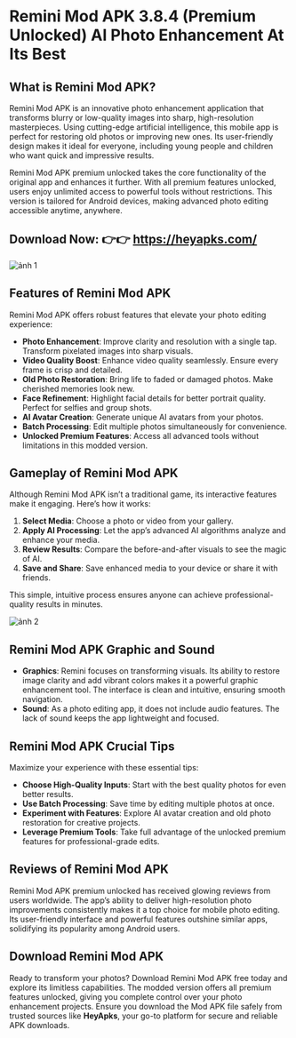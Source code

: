 # Remini Mod APK 3.8.4 (Premium Unlocked) AI Photo Enhancement At Its Best

## What is Remini Mod APK?
Remini Mod APK is an innovative photo enhancement application that transforms blurry or low-quality images into sharp, high-resolution masterpieces. Using cutting-edge artificial intelligence, this mobile app is perfect for restoring old photos or improving new ones. Its user-friendly design makes it ideal for everyone, including young people and children who want quick and impressive results.

Remini Mod APK premium unlocked takes the core functionality of the original app and enhances it further. With all premium features unlocked, users enjoy unlimited access to powerful tools without restrictions. This version is tailored for Android devices, making advanced photo editing accessible anytime, anywhere.

## Download Now: 👉👉 https://heyapks.com/
![ảnh 1](https://github.com/user-attachments/assets/edca02d1-46ad-43be-920f-5f9256d0e338)

## Features of Remini Mod APK
Remini Mod APK offers robust features that elevate your photo editing experience:

- **Photo Enhancement**: Improve clarity and resolution with a single tap. Transform pixelated images into sharp visuals.
- **Video Quality Boost**: Enhance video quality seamlessly. Ensure every frame is crisp and detailed.
- **Old Photo Restoration**: Bring life to faded or damaged photos. Make cherished memories look new.
- **Face Refinement**: Highlight facial details for better portrait quality. Perfect for selfies and group shots.
- **AI Avatar Creation**: Generate unique AI avatars from your photos.
- **Batch Processing**: Edit multiple photos simultaneously for convenience.
- **Unlocked Premium Features**: Access all advanced tools without limitations in this modded version.

## Gameplay of Remini Mod APK
Although Remini Mod APK isn’t a traditional game, its interactive features make it engaging. Here’s how it works:

1. **Select Media**: Choose a photo or video from your gallery.
2. **Apply AI Processing**: Let the app’s advanced AI algorithms analyze and enhance your media.
3. **Review Results**: Compare the before-and-after visuals to see the magic of AI.
4. **Save and Share**: Save enhanced media to your device or share it with friends.

This simple, intuitive process ensures anyone can achieve professional-quality results in minutes.

![ảnh 2](https://github.com/user-attachments/assets/6e2fa6a9-6352-40fb-8154-68e15983b415)

## Remini Mod APK Graphic and Sound
- **Graphics**: Remini focuses on transforming visuals. Its ability to restore image clarity and add vibrant colors makes it a powerful graphic enhancement tool. The interface is clean and intuitive, ensuring smooth navigation.
- **Sound**: As a photo editing app, it does not include audio features. The lack of sound keeps the app lightweight and focused.

## Remini Mod APK Crucial Tips
Maximize your experience with these essential tips:

- **Choose High-Quality Inputs**: Start with the best quality photos for even better results.
- **Use Batch Processing**: Save time by editing multiple photos at once.
- **Experiment with Features**: Explore AI avatar creation and old photo restoration for creative projects.
- **Leverage Premium Tools**: Take full advantage of the unlocked premium features for professional-grade edits.

## Reviews of Remini Mod APK
Remini Mod APK premium unlocked has received glowing reviews from users worldwide. The app’s ability to deliver high-resolution photo improvements consistently makes it a top choice for mobile photo editing. Its user-friendly interface and powerful features outshine similar apps, solidifying its popularity among Android users.

## Download Remini Mod APK
Ready to transform your photos? Download Remini Mod APK free today and explore its limitless capabilities. The modded version offers all premium features unlocked, giving you complete control over your photo enhancement projects.
Ensure you download the Mod APK file safely from trusted sources like **HeyApks**, your go-to platform for secure and reliable APK downloads.

